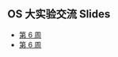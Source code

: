 ## OS 大实验交流 Slides

- [第 6 周](https://liang2kl.github.io/os-lab-weekly/docs/week6)
- [第 6 周](https://liang2kl.github.io/os-lab-weekly/docs/week7)